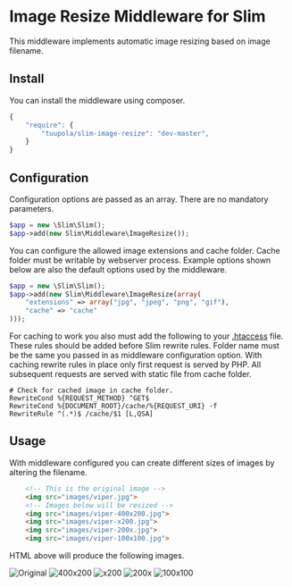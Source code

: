 # Image Resize Middleware for Slim

This middleware implements automatic image resizing based on image filename.

## Install

You can install the middleware using composer.

```javascript
{
    "require": {
        "tuupola/slim-image-resize": "dev-master",
    }
}
```

## Configuration

Configuration options are passed as an array. There are no mandatory parameters.

```php
$app = new \Slim\Slim();
$app->add(new Slim\Middleware\ImageResize());
```

You can configure the allowed image extensions and cache folder. Cache folder must be writable by webserver process. Example options shown below are also the default options used by the middleware.

```php
$app = new \Slim\Slim();
$app->add(new Slim\Middleware\ImageResize(array(
    "extensions" => array("jpg", "jpeg", "png", "gif"),
    "cache" => "cache"
)));
```

For caching to work you also must add the following to your [.htaccess](https://github.com/tuupola/slim-image-resize/blob/master/example/.htaccess) file. These rules should be added before Slim rewrite rules. Folder name must be the same you passed in as middleware configuration option. With caching rewrite rules in place only first request is served by PHP. All subsequent requests are served with static file from cache folder.

```
# Check for cached image in cache folder.
RewriteCond %{REQUEST_METHOD} ^GET$
RewriteCond %{DOCUMENT_ROOT}/cache/%{REQUEST_URI} -f
RewriteRule ^(.*)$ /cache/$1 [L,QSA]
```

## Usage

With middleware configured you can create different sizes of images by altering the filename.

```html
    <!-- This is the original image -->
    <img src="images/viper.jpg">
    <!-- Images below will be resized -->
    <img src="images/viper-400x200.jpg">
    <img src="images/viper-x200.jpg">
    <img src="images/viper-200x.jpg">
    <img src="images/viper-100x100.jpg">
```

HTML above will produce the following images.

![Original](http://www.appelsiini.net/img/viper.jpg)
![400x200](http://www.appelsiini.net/img/viper-400x200.jpg)
![x200](http://www.appelsiini.net/img/viper-x200.jpg)
![200x](http://www.appelsiini.net/img/viper-200x.jpg)
![100x100](http://www.appelsiini.net/img/viper-100x100.jpg)


